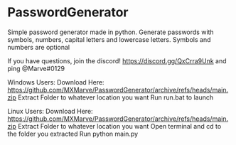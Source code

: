 # PasswordGenerator
Simple password generator made in python. 
Generate passwords with symbols, numbers, capital letters and lowercase letters. 
Symbols and numbers are optional 

If you have questions, join the discord! https://discord.gg/QxCrra9Unk and ping @Marve#0129

Windows Users:
Download Here: https://github.com/MXMarve/PasswordGenerator/archive/refs/heads/main.zip
Extract Folder to whatever location you want
Run run.bat to launch

Linux Users:
Download Here: https://github.com/MXMarve/PasswordGenerator/archive/refs/heads/main.zip
Extract Folder to whatever location you want
Open terminal and cd to the folder you extracted
Run python main.py

